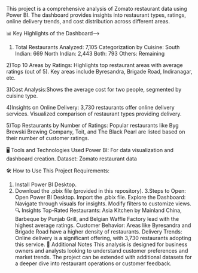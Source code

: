 This project is a comprehensive analysis of Zomato restaurant data using Power BI. The dashboard provides insights into restaurant types, ratings, online delivery trends, and cost distribution across different 
areas.

📊 Key Highlights of the Dashboard-->

1) Total Restaurants Analyzed: 7,105
Categorization by Cuisine:
South Indian: 669
North Indian: 2,443
Both: 793
Others: Remaining


2)Top 10 Areas by Ratings:
Highlights top restaurant areas with average ratings (out of 5).
Key areas include Byresandra, Brigade Road, Indiranagar, etc.

3)Cost Analysis:Shows the average cost for two people, segmented by cuisine type.

4)Insights on Online Delivery:
3,730 restaurants offer online delivery services.
Visualized comparison of restaurant types providing delivery.


5)Top Restaurants by Number of Ratings:
Popular restaurants like Byg Brewski Brewing Company, Toit, and The Black Pearl are listed based on their number of customer ratings.


🖥️ Tools and Technologies Used
Power BI: For data visualization and dashboard creation.
Dataset: Zomato restaurant data 

🛠️ How to Use This Project
Requirements:
1. Install Power BI Desktop.
2. Download the .pbix file (provided in this repository).
3.Steps to Open:
Open Power BI Desktop.
Import the .pbix file.
Explore the Dashboard:
Navigate through visuals for insights.
Modify filters to customize views.
🔍 Insights
Top-Rated Restaurants:
Asia Kitchen by Mainland China, Barbeque by Punjab Grill, and Belgian Waffle Factory lead with the highest average ratings.
Customer Behavior:
Areas like Byresandra and Brigade Road have a higher density of restaurants.
Delivery Trends:
Online delivery is a significant offering, with 3,730 restaurants adopting this service.
📝 Additional Notes
This analysis is designed for business owners and analysts looking to understand customer preferences and market trends.
The project can be extended with additional datasets for a deeper dive into restaurant operations or customer feedback.
